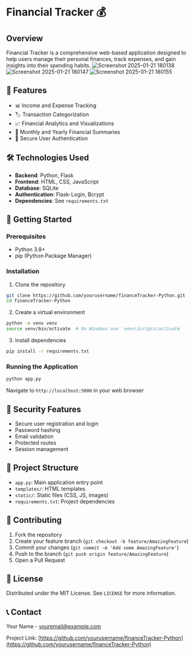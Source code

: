 # Financial Tracker 💰

## Overview
Financial Tracker is a comprehensive web-based application designed to help users manage their personal finances, track expenses, and gain insights into their spending habits.
![Screenshot 2025-01-21 180138](https://github.com/user-attachments/assets/58979a61-ef40-4cef-ab77-3349e40879de)
![Screenshot 2025-01-21 180147](https://github.com/user-attachments/assets/26898135-36f4-48e7-98b8-727b011e78f1)
![Screenshot 2025-01-21 180155](https://github.com/user-attachments/assets/536fdb0d-9bfd-4476-b091-c25fbc01062f)


## 🌟 Features
- 📊 Income and Expense Tracking
- 🏷️ Transaction Categorization
- 📈 Financial Analytics and Visualizations
- 📅 Monthly and Yearly Financial Summaries
- 🔐 Secure User Authentication

## 🛠 Technologies Used
- **Backend**: Python, Flask
- **Frontend**: HTML, CSS, JavaScript
- **Database**: SQLite
- **Authentication**: Flask-Login, Bcrypt
- **Dependencies**: See `requirements.txt`

## 🚀 Getting Started

### Prerequisites
- Python 3.8+
- pip (Python Package Manager)

### Installation
1. Clone the repository
```bash
git clone https://github.com/yourusername/financeTracker-Python.git
cd financeTracker-Python
```

2. Create a virtual environment
```bash
python -m venv venv
source venv/bin/activate  # On Windows use `venv\Scripts\activate`
```

3. Install dependencies
```bash
pip install -r requirements.txt
```

### Running the Application
```bash
python app.py
```
Navigate to `http://localhost:5000` in your web browser

## 🔐 Security Features
- Secure user registration and login
- Password hashing
- Email validation
- Protected routes
- Session management

## 📂 Project Structure
- `app.py`: Main application entry point
- `templates/`: HTML templates
- `static/`: Static files (CSS, JS, images)
- `requirements.txt`: Project dependencies

## 🤝 Contributing
1. Fork the repository
2. Create your feature branch (`git checkout -b feature/AmazingFeature`)
3. Commit your changes (`git commit -m 'Add some AmazingFeature'`)
4. Push to the branch (`git push origin feature/AmazingFeature`)
5. Open a Pull Request

## 📜 License
Distributed under the MIT License. See `LICENSE` for more information.

## 📞 Contact
Your Name - youremail@example.com

Project Link: [https://github.com/yourusername/financeTracker-Python](https://github.com/yourusername/financeTracker-Python)
